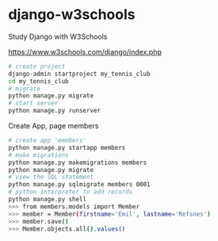 # django-w3schools
Study Django with W3Schools

https://www.w3schools.com/django/index.php

```sh
# create project
django-admin startproject my_tennis_club
cd my_tennis_club
# migrate
python manage.py migrate
# start server
python manage.py runserver
```

Create App, page members

```sh
# create app 'members'
python manage.py startapp members
# make migrations
python manage.py makemigrations members
python manage.py migrate
# view the SQL statement
python manage.py sqlmigrate members 0001
# python interpreter to add records
python manage.py shell
>>> from members.models import Member
>>> member = Member(firstname='Emil', lastname='Refsnes')
>>> member.save()
>>> Member.objects.all().values()
```